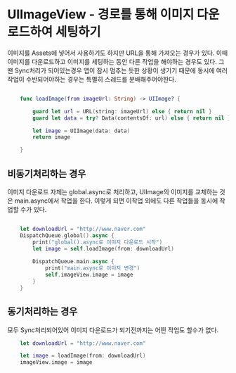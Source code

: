 # UIImageView - 경로를 통해 이미지 다운로드하여 세팅하기
이미지를 Assets에 넣어서 사용하기도 하지만 URL을 통해 가져오는 경우가 있다.
이때 이미지를 다운로드하고 이미지를 세팅하는 동안 다른 작업을 해야하는 경우도 있다.
그땐 Sync처리가 되어있는경우 앱이 잠시 멈추는 듯한 상황이 생기기 때문에 동시에 여러작업이 수반되어야하는 경우는 특별히 스레드를 분배해주어야한다. 

```swift

    func loadImage(from imageUrl: String) -> UIImage? {

        guard let url = URL(string: imageUrl) else { return nil }
        guard let data = try? Data(contentsOf: url) else { return nil }

        let image = UIImage(data: data)
        return image

    }
```

## 비동기처리하는 경우
이미지 다운로드 자체는 global.async로 처리하고, UIImage의 이미지를 교체하는 것은 main.async에서 작업을 한다. 이렇게 되면 이작업 외에도 다른 작업들을 동시에 작업할 수가 있다.
```swift

    let downloadUrl = "http://www.naver.com"
    DispatchQueue.global().async {
        print("global().async로 이미지 다운로드 시작")
        let image = self.loadImage(from: downloadUrl)
        
        DispatchQueue.main.async {
            print("main.async로 이미지 변경")
            self.imageView.image = image
        }
    }
```

## 동기처리하는 경우
모두 Sync처리되어있어 이미지 다운로드가 되기전까지는 어떤 작업도 할수가 없다. 

```swift
    let downloadUrl = "http://www.naver.com"

    let image = loadImage(from: downloadUrl)
    imageView.image = image

```
